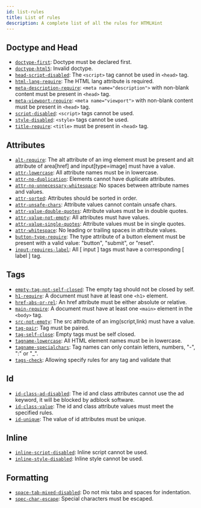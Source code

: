 ```yaml
---
id: list-rules
title: List of rules
description: A complete list of all the rules for HTMLHint
---
```


## Doctype and Head

- [`doctype-first`](/docs/user-guide/rules/doctype-first): Doctype must be declared first.
- [`doctype-html5`](/docs/user-guide/rules/doctype-html5): Invalid doctype.
- [`head-script-disabled`](/docs/user-guide/rules/head-script-disabled): The `<script>` tag cannot be used in `<head>` tag.
- [`html-lang-require`](/docs/user-guide/rules/html-lang-require): The HTML lang attribute is required.
- [`meta-description-require`](/docs/user-guide/rules/meta-description-require): `<meta name="description">` with non-blank content must be present in `<head>` tag.
- [`meta-viewport-require`](/docs/user-guide/rules/meta-viewport-require): `<meta name="viewport">` with non-blank content must be present in `<head>` tag.
- [`script-disabled`](/docs/user-guide/rules/script-disabled): `<script>` tags cannot be used.
- [`style-disabled`](/docs/user-guide/rules/style-disabled): `<style>` tags cannot be used.
- [`title-require`](/docs/user-guide/rules/title-require): `<title>` must be present in `<head>` tag.

## Attributes

- [`alt-require`](/docs/user-guide/rules/alt-require): The alt attribute of an img element must be present and alt attribute of area[href] and input[type=image] must have a value.
- [`attr-lowercase`](/docs/user-guide/rules/attr-lowercase): All attribute names must be in lowercase.
- [`attr-no-duplication`](/docs/user-guide/rules/attr-no-duplication): Elements cannot have duplicate attributes.
- [`attr-no-unnecessary-whitespace`](/docs/user-guide/rules/attr-no-unnecessary-whitespace): No spaces between attribute names and values.
- [`attr-sorted`](/docs/user-guide/rules/attr-sorted): Attributes should be sorted in order.
- [`attr-unsafe-chars`](/docs/user-guide/rules/attr-unsafe-chars): Attribute values cannot contain unsafe chars.
- [`attr-value-double-quotes`](/docs/user-guide/rules/attr-value-double-quotes): Attribute values must be in double quotes.
- [`attr-value-not-empty`](/docs/user-guide/rules/attr-value-not-empty): All attributes must have values.
- [`attr-value-single-quotes`](/docs/user-guide/rules/attr-value-single-quotes): Attribute values must be in single quotes.
- [`attr-whitespace`](/docs/user-guide/rules/attr-whitespace): No leading or trailing spaces in attribute values.
- [`button-type-require`](/docs/user-guide/rules/button-type-require): The type attribute of a button element must be present with a valid value: "button", "submit", or "reset".
- [`input-requires-label`](/docs/user-guide/rules/input-requires-label): All [ input ] tags must have a corresponding [ label ] tag.

## Tags

- [`empty-tag-not-self-closed`](/docs/user-guide/rules/empty-tag-not-self-closed): The empty tag should not be closed by self.
- [`h1-require`](/docs/user-guide/rules/h1-require): A document must have at least one `<h1>` element.
- [`href-abs-or-rel`](/docs/user-guide/rules/href-abs-or-rel): An href attribute must be either absolute or relative.
- [`main-require`](/docs/user-guide/rules/main-require): A document must have at least one `<main>` element in the `<body>` tag.
- [`src-not-empty`](/docs/user-guide/rules/src-not-empty): The src attribute of an img(script,link) must have a value.
- [`tag-pair`](/docs/user-guide/rules/tag-pair): Tag must be paired.
- [`tag-self-close`](/docs/user-guide/rules/tag-self-close): Empty tags must be self closed.
- [`tagname-lowercase`](/docs/user-guide/rules/tagname-lowercase): All HTML element names must be in lowercase.
- [`tagname-specialchars`](/docs/user-guide/rules/tagname-specialchars): Tag names can only contain letters, numbers, "-", ":" or "\_".
- [`tags-check`](/docs/user-guide/rules/tags-check): Allowing specify rules for any tag and validate that

## Id

- [`id-class-ad-disabled`](/docs/user-guide/rules/id-class-ad-disabled): The id and class attributes cannot use the ad keyword, it will be blocked by adblock software.
- [`id-class-value`](/docs/user-guide/rules/id-class-value): The id and class attribute values must meet the specified rules.
- [`id-unique`](/docs/user-guide/rules/id-unique): The value of id attributes must be unique.

## Inline

- [`inline-script-disabled`](/docs/user-guide/rules/inline-script-disabled): Inline script cannot be used.
- [`inline-style-disabled`](/docs/user-guide/rules/inline-style-disabled): Inline style cannot be used.

## Formatting

- [`space-tab-mixed-disabled`](/docs/user-guide/rules/space-tab-mixed-disabled): Do not mix tabs and spaces for indentation.
- [`spec-char-escape`](/docs/user-guide/rules/spec-char-escape): Special characters must be escaped.
